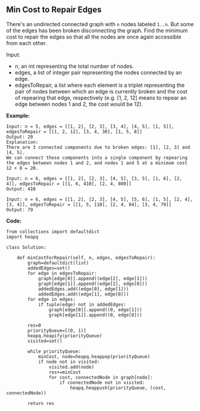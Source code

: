 ## Min Cost to Repair Edges
There's an undirected connected graph with `n` nodes labeled `1..n`. But some of the edges has been broken disconnecting the graph. Find the minimum cost to repair the edges so that all the nodes are once again accessible from each other.

Input:

* n, an int representing the total number of nodes.
* edges, a list of integer pair representing the nodes connected by an edge.
* edgesToRepair, a list where each element is a triplet representing the pair of nodes between which an edge is currently broken and the cost of repearing that edge, respectively (e.g. [1, 2, 12] means to repear an edge between nodes 1 and 2, the cost would be 12).

**Example:**

```
Input: n = 5, edges = [[1, 2], [2, 3], [3, 4], [4, 5], [1, 5]], edgesToRepair = [[1, 2, 12], [3, 4, 30], [1, 5, 8]]
Output: 20
Explanation:
There are 3 connected components due to broken edges: [1], [2, 3] and [4, 5].
We can connect these components into a single component by repearing the edges between nodes 1 and 2, and nodes 1 and 5 at a minimum cost 12 + 8 = 20.
```
```
Input: n = 6, edges = [[1, 2], [2, 3], [4, 5], [3, 5], [1, 6], [2, 4]], edgesToRepair = [[1, 6, 410], [2, 4, 800]]
Output: 410
```
```
Input: n = 6, edges = [[1, 2], [2, 3], [4, 5], [5, 6], [1, 5], [2, 4], [3, 4]], edgesToRepair = [[1, 5, 110], [2, 4, 84], [3, 4, 79]]
Output: 79
```

**Code:**

```
from collections import defaultdict
import heapq

class Solution:
    
    def minCostForRepair(self, n, edges, edgesToRepair):
        graph=defaultdict(list)
        addedEdges=set()
        for edge in edgesToRepair:
            graph[edge[0]].append((edge[2], edge[1]))
            graph[edge[1]].append((edge[2], edge[0]))
            addedEdges.add((edge[0], edge[1]))
            addedEdges.add((edge[1], edge[0]))
        for edge in edges:
            if tuple(edge) not in addedEdges:
                graph[edge[0]].append((0, edge[1]))
                graph[edge[1]].append((0, edge[0]))

        res=0
        priorityQueue=[(0, 1)]
        heapq.heapify(priorityQueue)
        visited=set()

        while priorityQueue:
            minCost, node=heapq.heappop(priorityQueue)
            if node not in visited:
                visited.add(node)
                res+=minCost
                for cost, connectedNode in graph[node]:
                    if connectedNode not in visited:
                        heapq.heappush(priorityQueue, (cost, connectedNode))

        return res
```

